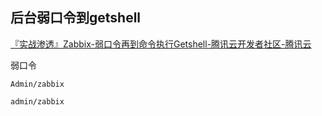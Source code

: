 ## 后台弱口令到getshell

[『实战渗透』Zabbix-弱口令再到命令执行Getshell-腾讯云开发者社区-腾讯云](F:\LocalCTF\『实战渗透』Zabbix-弱口令再到命令执行Getshell-腾讯云开发者社区-腾讯云.pdf)

弱口令

`Admin/zabbix`

`admin/zabbix`